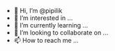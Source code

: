 - 👋 Hi, I’m @pipilik
- 👀 I’m interested in ...
- 🌱 I’m currently learning ...
- 💞️ I’m looking to collaborate on ...
- 📫 How to reach me ...

<!---
pipilik/pipilik is a ✨ special ✨ repository because its `README.md` (this file) appears on your GitHub profile.
You can click the Preview link to take a look at your changes.
--->
